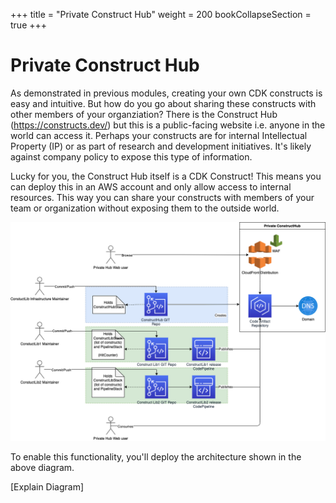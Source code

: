 +++
title = "Private Construct Hub"
weight = 200
bookCollapseSection = true
+++

# Private Construct Hub

As demonstrated in previous modules, creating your own CDK constructs is easy and intuitive. But how do you go about sharing these constructs with other members of your organziation? There is the Construct Hub (https://constructs.dev/) but this is a public-facing website i.e. anyone in the world can access it. Perhaps your constructs are for internal Intellectual Property (IP) or as part of research and development initiatives. It's likely against company policy to expose this type of information.

Lucky for you, the Construct Hub itself is a CDK Construct! This means you can deploy this in an AWS account and only allow access to internal resources. This way you can share your constructs with members of your team or organization without exposing them to the outside world.

![](./private-construct-hub.png)

To enable this functionality, you'll deploy the architecture shown in the above diagram.

[Explain Diagram]
